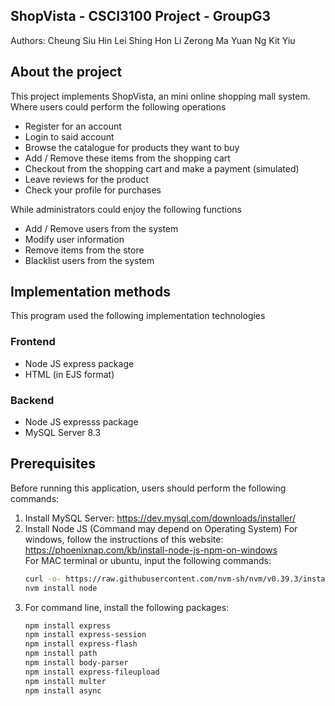 ## ShopVista - CSCI3100 Project - GroupG3
Authors:
Cheung Siu Hin
Lei Shing Hon
Li Zerong
Ma Yuan
Ng Kit Yiu

## About the project
This project implements ShopVista, an mini online shopping mall system. Where users could perform the following operations
* Register for an account
* Login to said account
* Browse the catalogue for products they want to buy
* Add / Remove these items from the shopping cart
* Checkout from the shopping cart and make a payment (simulated)
* Leave reviews for the product
* Check your profile for purchases

While administrators could enjoy the following functions
* Add / Remove users from the system
* Modify user information
* Remove items from the store
* Blacklist users from the system

## Implementation methods
This program used the following implementation technologies
### Frontend
* Node JS express package
* HTML (in EJS format)
### Backend
* Node JS expresss package
* MySQL Server 8.3

## Prerequisites
Before running this application, users should perform the following commands:
1. Install MySQL Server: https://dev.mysql.com/downloads/installer/
2. Install Node JS (Command may depend on Operating System)
   For windows, follow the instructions of this website: https://phoenixnap.com/kb/install-node-js-npm-on-windows
   <br>
   For MAC terminal or ubuntu, input the following commands:
   ```sh
   curl -o- https://raw.githubusercontent.com/nvm-sh/nvm/v0.39.3/install.sh | bash
   nvm install node
   ```
4. For command line, install the following packages:
   ```sh
   npm install express
   npm install express-session
   npm install express-flash
   npm install path
   npm install body-parser
   npm install express-fileupload
   npm install multer
   npm install async
   ```


